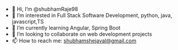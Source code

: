 - 👋 Hi, I’m @shubhamRaje98
- 👀 I’m interested in Full Stack Software Development, python, java, javascript,TS
- 🌱 I’m currently learning Angular, Spring Boot
- 💞️ I’m looking to collaborate on web development projects
- 📫 How to reach me: shubhamshejaval@gmail.com

<!---
shubhamRaje98/shubhamRaje98 is a ✨ special ✨ repository because its `README.md` (this file) appears on your GitHub profile.
You can click the Preview link to take a look at your changes.
--->
